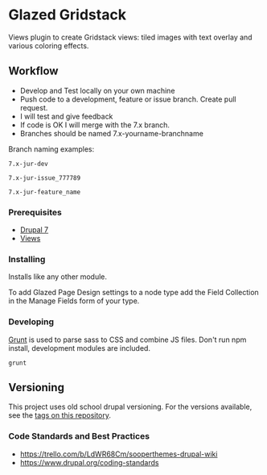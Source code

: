 # Glazed Gridstack

Views plugin to create Gridstack views: tiled images with text overlay and various coloring effects.

## Workflow

* Develop and Test locally on your own machine
* Push  code to a development, feature or issue branch. Create pull request.
* I will test and give feedback
* If code is OK I will merge with the 7.x branch.
* Branches should be named 7.x-yourname-branchname

Branch naming examples:
```
7.x-jur-dev
```
```
7.x-jur-issue_777789
```
```
7.x-jur-feature_name
```


### Prerequisites

* [Drupal 7](https://www.drupal.org/project/drupal)
* [Views](https://www.drupal.org/project/views)

### Installing

Installs like any other module.

To add Glazed Page Design settings to a node type add the Field Collection in the Manage Fields form of your type.

### Developing

[Grunt](http://gruntjs.com/) is used to parse sass to CSS and combine JS files. Don't run npm install, development modules are included.

```
grunt
```

## Versioning

This project uses old school drupal versioning. For the versions available, see the [tags on this repository](https://github.com/jjroelofs/glazed/tags).

### Code Standards and Best Practices

* https://trello.com/b/LdWR68Cm/sooperthemes-drupal-wiki
* https://www.drupal.org/coding-standards
